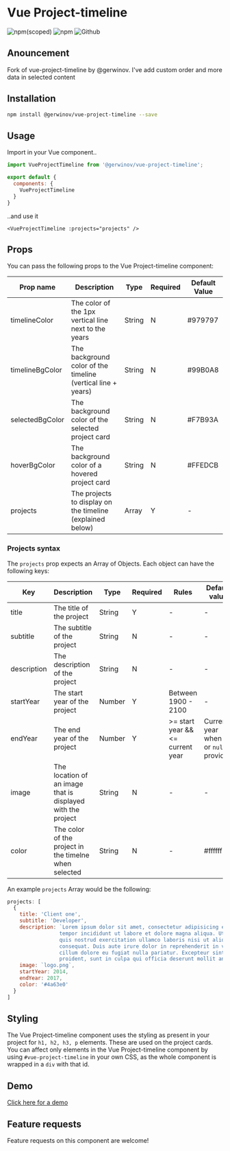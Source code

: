 # Vue Project-timeline
![npm(scoped)](https://img.shields.io/npm/v/@gerwinov/vue-project-timeline.svg) ![npm](https://img.shields.io/npm/dt/@gerwinov/vue-project-timeline.svg) ![Github](https://img.shields.io/github/license/mashape/apistatus.svg)

## Anouncement
Fork of vue-project-timeline by @gerwinov. I've add custom order and more data in selected content

## Installation
```bash
npm install @gerwinov/vue-project-timeline --save
```

## Usage
Import in your Vue component..
```js
import VueProjectTimeline from '@gerwinov/vue-project-timeline';

export default {
  components: {
    VueProjectTimeline
  }
}
```
..and use it
```vue
<VueProjectTimeline :projects="projects" />
```

## Props
You can pass the following props to the Vue Project-timeline component:

| Prop name | Description | Type | Required | Default Value |
|-----|-----|-----|-----|-----|
| timelineColor | The color of the 1px vertical line next to the years | String | N | #979797 |
| timelineBgColor | The background color of the timeline (vertical line + years) | String | N | #99B0A8 |
| selectedBgColor | The background color of the selected project card | String | N | #F7B93A |
| hoverBgColor | The background color of a hovered project card | String | N | #FFEDCB |
| projects | The projects to display on the timeline (explained below) | Array | Y | - |

### Projects syntax
The `projects` prop expects an Array of Objects. Each object can have the following keys:

| Key | Description | Type | Required | Rules | Default value |
|-----|-----|-----|-----|-----|-----|
| title | The title of the project | String | Y | - | - |
| subtitle | The subtitle of the project | String | N | - | - |
| description | The description of the project | String | N | - | - |
| startYear | The start year of the project | Number | Y | Between 1900 - 2100 | - |
| endYear | The end year of the project | Number | Y | >= start year && <= current year | Current year when `0` or `null` provided |
| image | The location of an image that is displayed with the project | String | N | - | - |
| color | The color of the project in the timelne when selected | String | N | - | #ffffff |

An example `projects` Array would be the following:
```js
projects: [
  {
    title: 'Client one',
    subtitle: 'Developer',
    description: `Lorem ipsum dolor sit amet, consectetur adipisicing elit, sed do eiusmod
                 tempor incididunt ut labore et dolore magna aliqua. Ut enim ad minim veniam,
                 quis nostrud exercitation ullamco laboris nisi ut aliquip ex ea commodo
                 consequat. Duis aute irure dolor in reprehenderit in voluptate velit esse
                 cillum dolore eu fugiat nulla pariatur. Excepteur sint occaecat cupidatat non
                 proident, sunt in culpa qui officia deserunt mollit anim id est laborum.`,
    image: `logo.png`,
    startYear: 2014,
    endYear: 2017,
    color: '#4a63e0'
  }
]
```

## Styling
The Vue Project-timeline component uses the styling as present in your project for `h1, h2, h3, p` elements. These are used on the project cards. You can affect only elements in the Vue Project-timeline component by using `#vue-project-timeline` in your own CSS, as the whole component is wrapped in a `div` with that id.

## Demo
[Click here for a demo](https://gerwinov.github.io/vue-project-timeline-demo/)

## Feature requests
Feature requests on this component are welcome!


